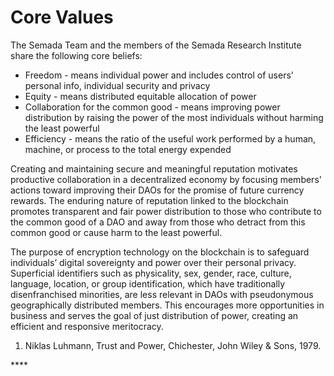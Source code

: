 # Core Values

The Semada Team and the members of the Semada Research Institute share the following core beliefs:

* Freedom - means individual power and includes control of users’ personal info, individual security and privacy
* Equity - means distributed equitable allocation of power
* Collaboration for the common good - means improving power distribution by raising the power of the most individuals without harming the least powerful
* Efficiency - means the ratio of the useful work performed by a human, machine, or  process to the total energy expended

Creating and maintaining secure and meaningful reputation motivates productive collaboration in a decentralized economy by focusing members' actions toward improving their DAOs for the promise of future currency rewards. The enduring nature of reputation linked to the blockchain promotes transparent and fair power distribution to those who contribute to the common good of a DAO and away from those who detract from this common good or cause harm to the least powerful.  


The purpose of encryption technology on the blockchain is to safeguard individuals’ digital sovereignty and power over their personal privacy. Superficial identifiers such as physicality, sex, gender, race, culture, language, location, or group identification, which have traditionally disenfranchised minorities, are less relevant in DAOs with pseudonymous geographically distributed members. This encourages more opportunities in business and serves the goal of just distribution of power, creating an efficient and responsive meritocracy.  


1. Niklas Luhmann, Trust and Power, Chichester, John Wiley & Sons, 1979.

\*\*\*\*



